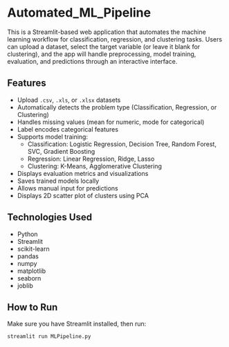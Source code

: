 # Automated_ML_Pipeline
This is a Streamlit-based web application that automates the machine learning workflow for classification, regression, and clustering tasks. Users can upload a dataset, select the target variable (or leave it blank for clustering), and the app will handle preprocessing, model training, evaluation, and predictions through an interactive interface.

## Features

- Upload `.csv`, `.xls`, or `.xlsx` datasets
- Automatically detects the problem type (Classification, Regression, or Clustering)
- Handles missing values (mean for numeric, mode for categorical)
- Label encodes categorical features
- Supports model training:
  - Classification: Logistic Regression, Decision Tree, Random Forest, SVC, Gradient Boosting
  - Regression: Linear Regression, Ridge, Lasso
  - Clustering: K-Means, Agglomerative Clustering
- Displays evaluation metrics and visualizations
- Saves trained models locally
- Allows manual input for predictions
- Displays 2D scatter plot of clusters using PCA
## Technologies Used

- Python
- Streamlit
- scikit-learn
- pandas
- numpy
- matplotlib
- seaborn
- joblib

## How to Run

Make sure you have Streamlit installed, then run:

```bash
streamlit run MLPipeline.py
